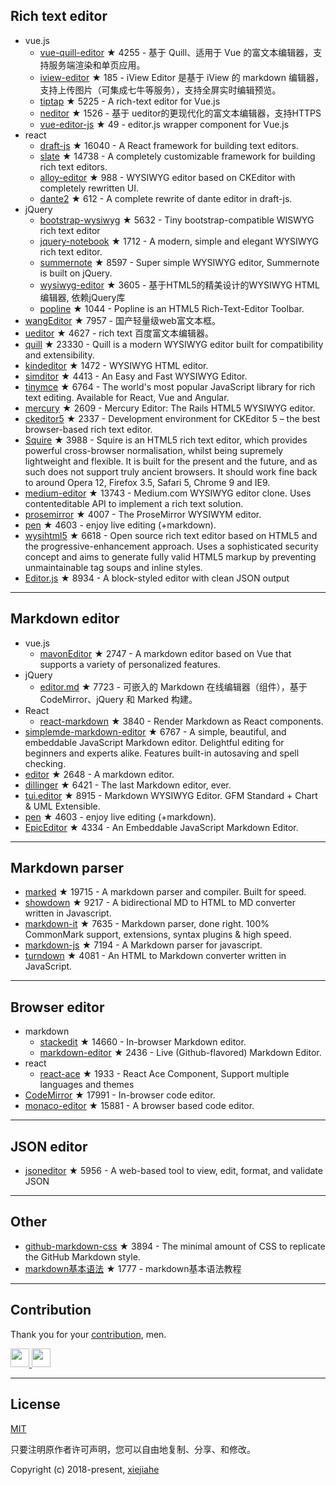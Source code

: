 ## Rich text editor- vue.js  - [vue-quill-editor](https://github.com/surmon-china/vue-quill-editor) ★ 4255 - 基于 Quill、适用于 Vue 的富文本编辑器，支持服务端渲染和单页应用。  - [iview-editor](https://github.com/iview/iview-editor) ★ 185 - iView Editor 是基于 iView 的 markdown 编辑器，支持上传图片（可集成七牛等服务），支持全屏实时编辑预览。  - [tiptap](https://github.com/heyscrumpy/tiptap) ★ 5225 - A rich-text editor for Vue.js  - [neditor](https://github.com/notadd/neditor) ★ 1526 - 基于 ueditor的更现代化的富文本编辑器，支持HTTPS  - [vue-editor-js](https://github.com/ChangJoo-Park/vue-editor-js) ★ 49 - editor.js wrapper component for Vue.js- react  - [draft-js](https://github.com/facebook/draft-js) ★ 16040 - A React framework for building text editors.  - [slate](https://github.com/ianstormtaylor/slate) ★ 14738 - A completely customizable framework for building rich text editors.  - [alloy-editor](https://github.com/liferay/alloy-editor/) ★ 988 - WYSIWYG editor based on CKEditor with completely rewritten UI.  - [dante2](https://github.com/michelson/dante2) ★ 612 - A complete rewrite of dante editor in draft-js.- jQuery  - [bootstrap-wysiwyg](https://github.com/mindmup/bootstrap-wysiwyg/) ★ 5632 - Tiny bootstrap-compatible WISWYG rich text editor  - [jquery-notebook](https://github.com/raphaelcruzeiro/jquery-notebook) ★ 1712 - A modern, simple and elegant WYSIWYG rich text editor.  - [summernote](https://github.com/summernote/summernote) ★ 8597 - Super simple WYSIWYG editor, Summernote is built on jQuery.  - [wysiwyg-editor](https://github.com/froala/wysiwyg-editor) ★ 3605 - 基于HTML5的精美设计的WYSIWYG HTML编辑器, 依赖jQuery库  - [popline](https://github.com/kenshin54/popline) ★ 1044 - Popline is an HTML5 Rich-Text-Editor Toolbar.- [wangEditor](https://github.com/wangfupeng1988/wangEditor) ★ 7957 - 国产轻量级web富文本框。- [ueditor](https://github.com/fex-team/ueditor) ★ 4627 - rich text 百度富文本编辑器。- [quill](https://github.com/quilljs/quill) ★ 23330 - Quill is a modern WYSIWYG editor built for compatibility and extensibility.- [kindeditor](https://github.com/kindsoft/kindeditor) ★ 1472 - WYSIWYG HTML editor.- [simditor](https://github.com/mycolorway/simditor) ★ 4413 - An Easy and Fast WYSIWYG Editor.- [tinymce](https://github.com/tinymce/tinymce) ★ 6764 - The world's most popular JavaScript library for rich text editing. Available for React, Vue and Angular.- [mercury](https://github.com/jejacks0n/mercury) ★ 2609 - Mercury Editor: The Rails HTML5 WYSIWYG editor.- [ckeditor5](https://github.com/ckeditor/ckeditor5) ★ 2337 - Development environment for CKEditor 5 – the best browser-based rich text editor.- [Squire](https://github.com/neilj/Squire) ★ 3988 - Squire is an HTML5 rich text editor, which provides powerful cross-browser normalisation, whilst being supremely lightweight and flexible. It is built for the present and the future, and as such does not support truly ancient browsers. It should work fine back to around Opera 12, Firefox 3.5, Safari 5, Chrome 9 and IE9.- [medium-editor](https://github.com/yabwe/medium-editor) ★ 13743 - Medium.com WYSIWYG editor clone. Uses contenteditable API to implement a rich text solution.- [prosemirror](https://github.com/ProseMirror/prosemirror) ★ 4007 - The ProseMirror WYSIWYM editor.- [pen](https://github.com/sofish/pen) ★ 4603 - enjoy live editing (+markdown).- [wysihtml5](https://github.com/xing/wysihtml5) ★ 6618 - Open source rich text editor based on HTML5 and the progressive-enhancement approach. Uses a sophisticated security concept and aims to generate fully valid HTML5 markup by preventing unmaintainable tag soups and inline styles.- [Editor.js](https://github.com/codex-team/editor.js) ★ 8934 - A block-styled editor with clean JSON output---## Markdown editor- vue.js  - [mavonEditor](https://github.com/hinesboy/mavonEditor) ★ 2747 -   A markdown editor based on Vue that supports a variety of personalized features.- jQuery  - [editor.md](https://github.com/pandao/editor.md) ★ 7723 - 可嵌入的 Markdown 在线编辑器（组件），基于 CodeMirror、jQuery 和 Marked 构建。- React  - [react-markdown](https://github.com/rexxars/react-markdown) ★ 3840 - Render Markdown as React components.- [simplemde-markdown-editor](https://github.com/sparksuite/simplemde-markdown-editor) ★ 6767 -  A simple, beautiful, and embeddable JavaScript Markdown editor. Delightful editing for beginners and experts alike. Features built-in autosaving and spell checking.- [editor](https://github.com/lepture/editor) ★ 2648 - A markdown editor.- [dillinger](https://github.com/joemccann/dillinger) ★ 6421 - The last Markdown editor, ever.- [tui.editor](https://github.com/nhnent/tui.editor) ★ 8915 - Markdown WYSIWYG Editor. GFM Standard + Chart & UML Extensible.- [pen](https://github.com/sofish/pen) ★ 4603 - enjoy live editing (+markdown).- [EpicEditor](https://github.com/OscarGodson/EpicEditor) ★ 4334 - An Embeddable JavaScript Markdown Editor.---## Markdown parser- [marked](https://github.com/markedjs/marked) ★ 19715 - A markdown parser and compiler. Built for speed.- [showdown](https://github.com/showdownjs/showdown) ★ 9217 - A bidirectional MD to HTML to MD converter written in Javascript.- [markdown-it](https://github.com/markdown-it/markdown-it) ★ 7635 - Markdown parser, done right. 100% CommonMark support, extensions, syntax plugins & high speed.- [markdown-js](https://github.com/evilstreak/markdown-js) ★ 7194 - A Markdown parser for javascript.- [turndown](https://github.com/domchristie/turndown) ★ 4081 - An HTML to Markdown converter written in JavaScript.---## Browser editor- markdown  - [stackedit](https://github.com/benweet/stackedit) ★ 14660 - In-browser Markdown editor.  - [markdown-editor](https://github.com/jbt/markdown-editor) ★ 2436 - Live (Github-flavored) Markdown Editor.- react  - [react-ace](https://github.com/securingsincity/react-ace) ★ 1933 - React Ace Component, Support multiple languages and themes- [CodeMirror](https://github.com/codemirror/CodeMirror) ★ 17991 - In-browser code editor.- [monaco-editor](https://github.com/Microsoft/monaco-editor) ★ 15881 - A browser based code editor.---## JSON editor- [jsoneditor](https://github.com/josdejong/jsoneditor) ★ 5956 - A web-based tool to view, edit, format, and validate JSON---## Other- [github-markdown-css](https://github.com/sindresorhus/github-markdown-css) ★ 3894 - The minimal amount of CSS to replicate the GitHub Markdown style.- [markdown基本语法](https://github.com/younghz/Markdown) ★ 1777 - markdown基本语法教程---## ContributionThank you for your [contribution](https://github.com/xjh22222228/awesome-web-editor/issues), men.<a href="https://github.com/1c7/">  <img src="https://avatars1.githubusercontent.com/u/1804755?s=460&v=4" width="30px" height="30px" /></a><a href="https://github.com/ChangJoo-Park/">  <img src="https://avatars1.githubusercontent.com/u/1451365?s=460&v=4" width="30px" height="30px" /></a>---## License[MIT](https://opensource.org/licenses/MIT)只要注明原作者许可声明，您可以自由地复制、分享、和修改。Copyright (c) 2018-present, [xiejiahe](https://github.com/xjh22222228)